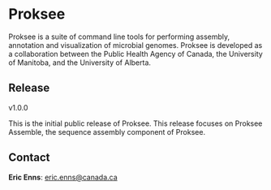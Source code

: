 # Proksee

Proksee is a suite of command line tools for performing assembly, annotation and visualization of microbial genomes. Proksee is developed as a collaboration between the Public Health Agency of Canada, the University of Manitoba, and the University of Alberta.

## Release

v1.0.0

This is the initial public release of Proksee. This release focuses on Proksee Assemble, the sequence assembly component of Proksee.

## Contact

**Eric Enns**: eric.enns@canada.ca

